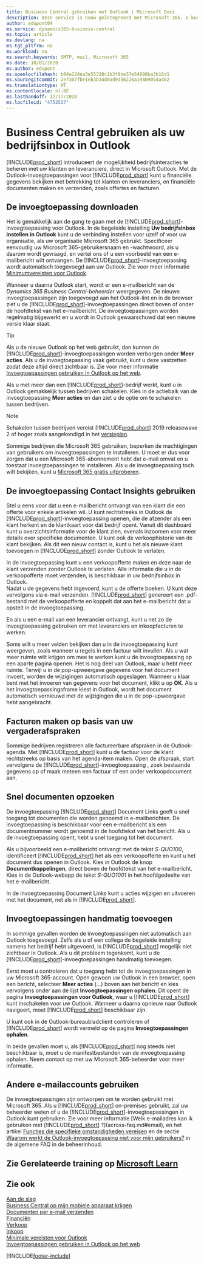 ```yaml
---
title: Business Central gebruiken met Outlook | Microsoft Docs
description: Deze service is nauw geïntegreerd met Microsoft 365. U kunt al uw bedrijfs- en e-mailcommunicatie met klanten en leveranciers rechtstreeks in Outlook beheren.
author: edupont04
ms.service: dynamics365-business-central
ms.topic: article
ms.devlang: na
ms.tgt_pltfrm: na
ms.workload: na
ms.search.keywords: SMTP, mail, Microsoft 365
ms.date: 10/01/2020
ms.author: edupont
ms.openlocfilehash: b04a124ea3e55320c1b3f9be37e54898ba3b16d1
ms.sourcegitcommit: 2e7307fbe1eb3b34d0ad9356226a19409054a402
ms.translationtype: HT
ms.contentlocale: nl-BE
ms.lasthandoff: 12/17/2020
ms.locfileid: "4752537"
---
```

# <a name="using-business-central-as-your-business-inbox-in-outlook"></a>Business Central gebruiken als uw bedrijfsinbox in Outlook

[!INCLUDE[prod_short](includes/prod_short.md)] introduceert de mogelijkheid bedrijfsinteracties te beheren met uw klanten en leveranciers, direct in Microsoft Outlook. Met de Outlook-invoegtoepassingen voor [!INCLUDE[prod_short](includes/prod_short.md)] kunt u financiële gegevens bekijken met betrekking tot klanten en leveranciers, en financiële documenten maken en verzenden, zoals offertes en facturen.  

## <a name="getting-the-add-in"></a>De invoegtoepassing downloaden
Het is gemakkelijk aan de gang te gaan met de [!INCLUDE[prod_short](includes/prod_short.md)]-invoegtoepassing voor Outlook. In de begeleide instelling **Uw bedrijfsinbox instellen in Outlook** kunt u de verbinding instellen voor uzelf of voor uw organisatie, als uw organisatie Microsoft 365 gebruikt. Specificeer eenvoudig uw Microsoft 365-gebruikersnaam en -wachtwoord, als u daarom wordt gevraagd, en vertel ons of u een voorbeeld van een e-mailbericht wilt ontvangen. De [!INCLUDE[prod_short](includes/prod_short.md)]-invoegtoepassing wordt automatisch toegevoegd aan uw Outlook. Zie voor meer informatie [Minimumvereisten voor Outlook](product-requirements.md#outlook).  

Wanneer u daarna Outlook start, wordt er een e-mailbericht van de *Dynamics 365 Business Central-beheerder* weergegeven. De nieuwe invoegtoepassingen zijn toegevoegd aan het Outlook-lint en in de browser ziet u de [!INCLUDE[prod_short](includes/prod_short.md)]-invoegtoepassingen direct boven of onder de hoofdtekst van het e-mailbericht. De invoegtoepassingen worden regelmatig bijgewerkt en u wordt in Outlook gewaarschuwd dat een nieuwe versie klaar staat.  

> [!TIP]
> Als u de nieuwe Outlook op het web gebruikt, dan kunnen de [!INCLUDE[prod_short](includes/prod_short.md)]-invoegtoepassingen worden verborgen onder **Meer acties**. Als u de invoegtoepassing vaak gebruikt, kunt u deze vastzetten zodat deze altijd direct zichtbaar is. Zie voor meer informatie [Invoegtoepassingen gebruiken in Outlook op het web](https://support.office.com/article/using-add-ins-in-outlook-on-the-web-8f2ce816-5df4-44a5-958c-f7f9d6dabdce?ns=OLWAO365B&version=16).  

Als u met meer dan een [!INCLUDE[prod_short](includes/prod_short.md)]-bedrijf werkt, kunt u in Outlook gemakkelijk tussen bedrijven schakelen. Kies in de actiebalk van de invoegtoepassing **Meer acties** en dan ziet u de optie om te schakelen tussen bedrijven.  

<!--TEMP-->
> [!NOTE]
> Schakelen tussen bedrijven vereist [!INCLUDE[prod_short](includes/prod_short.md)] 2019 releasewave 2 of hoger zoals aangekondigd in het [versieplan](/dynamics365-release-plan/2019wave2/dynamics365-business-central/switch-between-companies-business-inbox-outlook).

Sommige bedrijven die Microsoft 365 gebruiken, beperken de machtigingen van gebruikers om invoegtoepassingen te installeren. U moet er dus voor zorgen dat u een Microsoft 365-abonnement hebt dat e-mail omvat en u toestaat invoegtoepassingen te installeren. Als u de invoegtoepassing toch wilt bekijken, kunt u [Microsoft 365 gratis uitproberen](https://www.microsoft.com/microsoft-365/try).  

## <a name="using-the-contact-insights-add-in"></a>De invoegtoepassing Contact Insights gebruiken
Stel u eens voor dat u een e-mailbericht ontvangt van een klant die een offerte voor enkele artikelen wil. U kunt rechtstreeks in Outlook de [!INCLUDE[prod_short](includes/prod_short.md)]-invoegtoepassing openen, die de afzender als een klant herkent en de klantkaart voor dat bedrijf opent. Vanuit dit dashboard kunt u overzichtsinformatie voor de klant zien, evenals inzoomen voor meer details over specifieke documenten. U kunt ook de verkoophistorie van de klant bekijken. Als dit een nieuw contact is, kunt u het als nieuwe klant toevoegen in [!INCLUDE[prod_short](includes/prod_short.md)] zonder Outlook te verlaten.  

In de invoegtoepassing kunt u een verkoopofferte maken en deze naar de klant verzenden zonder Outlook te verlaten. Alle informatie die u in de verkoopofferte moet verzenden, is beschikbaar in uw bedrijfsinbox in Outlook.  
Nadat u de gegevens hebt ingevoerd, kunt u de offerte boeken. U kunt deze vervolgens via e-mail verzenden. [!INCLUDE[prod_short](includes/prod_short.md)] genereert een .pdf-bestand met de verkoopofferte en koppelt dat aan het e-mailbericht dat u opstelt in de invoegtoepassing.  

En als u een e-mail van een leverancier ontvangt, kunt u net zo de invoegtoepassing gebruiken om met leveranciers en inkoopfacturen te werken.  

Soms wilt u meer velden bekijken dan u in de invoegtoepassing kunt weergeven, zoals wanneer u regels in een factuur wilt invullen. Als u wat meer ruimte wilt krijgen om mee te werken kunt u de invoegtoepassing op een aparte pagina openen. Het is nog deel van Outlook, maar u hebt meer ruimte. Terwijl u in de pop-upweergave gegevens voor het document invoert, worden de wijzigingen automatisch opgeslagen. Wanneer u klaar bent met het invoeren van gegevens voor het document, klikt u op **OK**. Als u het invoegtoepassingsframe kiest in Outlook, wordt het document automatisch vernieuwd met de wijzigingen die u in de pop-upweergave hebt aangebracht.  

## <a name="creating-invoices-from-your-meeting-appointments"></a>Facturen maken op basis van uw vergaderafspraken
Sommige bedrijven registreren alle factureerbare afspraken in de Outlook-agenda. Met [!INCLUDE[prod_short](includes/prod_short.md)] kunt u de factuur voor de klant rechtstreeks op basis van het agenda-item maken. Open de afspraak, start vervolgens de [!INCLUDE[prod_short](includes/prod_short.md)]-invoegtoepassing , zoek bestaande gegevens op of maak meteen een factuur of een ander verkoopdocument aan.  

## <a name="doing-quick-document-lookup"></a>Snel documenten opzoeken
De invoegtoepassing [!INCLUDE[prod_short](includes/prod_short.md)] Document Links geeft u snel toegang tot documenten die worden genoemd in e-mailberichten. De invoegtoepassing is beschikbaar voor een e-mailbericht als een documentnummer wordt genoemd in de hoofdtekst van het bericht. Als u de invoegtoepassing opent, hebt u snel toegang tot het document.  

Als u bijvoorbeeld een e-mailbericht ontvangt met de tekst *S-QUO100*, identificeert [!INCLUDE[prod_short](includes/prod_short.md)] het als een verkoopofferte en kunt u het document dus openen in Outlook. Kies in Outlook de knop **Documentkoppelingen**, direct boven de hoofdtekst van het e-mailbericht. Kies in de Outlook-webapp de tekst *S-QUO1001* in het hoofdgedeelte van het e-mailbericht.  

In de invoegtoepassing Document Links kunt u acties wijzigen en uitvoeren met het document, net als in [!INCLUDE[prod_short](includes/prod_short.md)].

## <a name="adding-the-add-ins-manually"></a>Invoegtoepassingen handmatig toevoegen
In sommige gevallen worden de invoegtoepassingen niet automatisch aan Outlook toegevoegd. Zelfs als u of een collega de begeleide instelling namens het bedrijf hebt uitgevoerd, is [!INCLUDE[prod_short](includes/prod_short.md)] mogelijk niet zichtbaar in Outlook. Als u dit probleem tegenkomt, kunt u de [!INCLUDE[prod_short](includes/prod_short.md)]-invoegtoepassingen handmatig toevoegen.  

Eerst moet u controleren dat u toegang hebt tot de invoegtoepassingen in uw Microsoft 365-account. Open gewoon uw Outlook in een browser, open een bericht, selecteer **Meer acties** (...) boven aan het bericht en kies vervolgens onder aan de lijst **Invoegtoepassingen ophalen**. Dit opent de pagina **Invoegtoepassingen voor Outlook**, waar u [!INCLUDE[prod_short](includes/prod_short.md)] kunt inschakelen voor uw Outlook. Wanneer u daarna opnieuw naar Outlook navigeert, moet [!INCLUDE[prod_short](includes/prod_short.md)] beschikbaar zijn.  

U kunt ook in de Outlook-bureaubladclient controleren of [!INCLUDE[prod_short](includes/prod_short.md)] wordt vermeld op de pagina **Invoegtoepassingen ophalen**.  

In beide gevallen moet u, als [!INCLUDE[prod_short](includes/prod_short.md)] nog steeds niet beschikbaar is, moet u de manifestbestanden van de invoegtoepassing ophalen. Neem contact op met uw Microsoft 365-beheerder voor meer informatie.

## <a name="using-other-email-accounts"></a>Andere e-mailaccounts gebruiken

De invoegtoepassingen zijn ontworpen om te worden gebruikt met Microsoft 365. Als u [!INCLUDE[prod_short](includes/prod_short.md)] on-premises gebruikt, zal uw beheerder weten of u de [!INCLUDE[prod_short](includes/prod_short.md)]-invoegtoepassingen in Outlook kunt gebruiken. Zie voor meer informatie [Welk e-mailadres kan ik gebruiken met [!INCLUDE[prod_short](includes/prod_short.md)] ?](across-faq.md#email), en het artikel [Functies die specifieke omstandigheden vereisen](/dynamics365/business-central/dev-itpro/features-not-implemented-on-premises#features-that-require-specific-circumstances?toc=/dynamics365/business-central/toc.json) en de sectie [Waarom werkt de Outlook-invoegtoepassing niet voor mijn gebruikers?](/dynamics365/business-central/dev-itpro/faq#why-doesnt-the-outlook-add-in-work-for-my-users?toc=/dynamics365/business-central/toc.json) in de algemene FAQ in de beheerinhoud.  

## <a name="see-related-training-at-microsoft-learn"></a>Zie Gerelateerde training op [Microsoft Learn](/learn/modules/alternative-interfaces-dynamics-365-business-central/index)

## <a name="see-also"></a>Zie ook

[Aan de slag](product-get-started.md)  
[Business Central op mijn mobiele apparaat krijgen](install-mobile-app.md)  
[Documenten per e-mail verzenden](ui-how-send-documents-email.md)  
[Financiën](finance.md)  
[Verkoop](sales-manage-sales.md)  
[Inkoop](purchasing-manage-purchasing.md)  
[Minimale vereisten voor Outlook](product-requirements.md#outlook)  
[Invoegtoepassingen gebruiken in Outlook op het web](https://support.office.com/article/Using-Add-ins-in-Outlook-on-the-web-8f2ce816-5df4-44a5-958c-f7f9d6dabdce?appver=OWB150)  


[!INCLUDE[footer-include](includes/footer-banner.md)]
